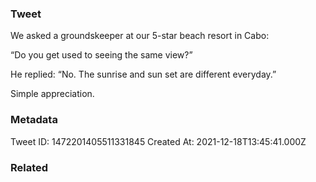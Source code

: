 ### Tweet
We asked a groundskeeper at our 5-star beach resort in Cabo:

“Do you get used to seeing the same view?”

He replied: “No. The sunrise and sun set are different everyday.”

Simple appreciation.

### Metadata
Tweet ID: 1472201405511331845
Created At: 2021-12-18T13:45:41.000Z

### Related

